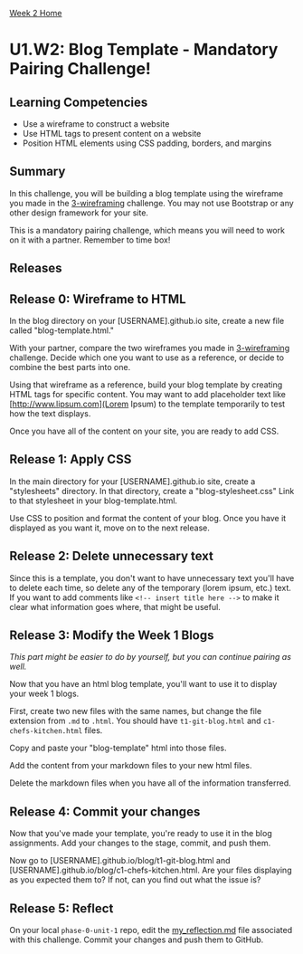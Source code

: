 [Week 2 Home](../)

# U1.W2: Blog Template - Mandatory Pairing Challenge!

## Learning Competencies
- Use a wireframe to construct a website
- Use HTML tags to present content on a website
- Position HTML elements using CSS padding, borders, and margins

## Summary
In this challenge, you will be building a blog template using the wireframe you made in the [3-wireframing](../3-wireframing) challenge. You may not use Bootstrap or any other design framework for your site.

This is a mandatory pairing challenge, which means you will need to work on it with a partner. Remember to time box!

## Releases

## Release 0: Wireframe to HTML

In the blog directory on your [USERNAME].github.io site, create a new file called "blog-template.html."

With your partner, compare the two wireframes you made in [3-wireframing](../3-wireframing) challenge. Decide which one you want to use as a reference, or decide to combine the best parts into one.

Using that wireframe as a reference, build your blog template by creating HTML tags for specific content. You may want to add placeholder text like [http://www.lipsum.com](Lorem Ipsum) to the template temporarily to test how the text displays.

Once you have all of the content on your site, you are ready to add CSS.

## Release 1: Apply CSS

In the main directory for your [USERNAME].github.io site, create a "stylesheets" directory. In that directory, create a "blog-stylesheet.css" Link to that stylesheet in your blog-template.html.

Use CSS to position and format the content of your blog. Once you have it displayed as you want it, move on to the next release.

## Release 2: Delete unnecessary text

Since this is a template, you don't want to have unnecessary text you'll have to delete each time, so delete any of the temporary (lorem ipsum, etc.) text. If you want to add comments like ```<!-- insert title here -->``` to make it clear what information goes where, that might be useful.

## Release 3: Modify the Week 1 Blogs

*This part might be easier to do by yourself, but you can continue pairing as well.*

Now that you have an html blog template, you'll want to use it to display your week 1 blogs.

First, create two new files with the same names, but change the file extension from `.md` to `.html`. You should have `t1-git-blog.html` and `c1-chefs-kitchen.html` files.

Copy and paste your "blog-template" html into those files.

Add the content from your markdown files to your new html files.

Delete the markdown files when you have all of the information transferred.

## Release 4: Commit your changes

Now that you've made your template, you're ready to use it in the blog assignments. Add your changes to the stage, commit, and push them.

Now go to [USERNAME].github.io/blog/t1-git-blog.html and [USERNAME].github.io/blog/c1-chefs-kitchen.html. Are your files displaying as you expected them to? If not, can you find out what the issue is?

## Release 5: Reflect
On your local `phase-0-unit-1` repo, edit the [my_reflection.md](my_reflection.md) file associated with this challenge. Commit your changes and push them to GitHub.




